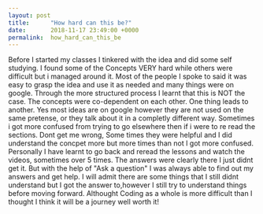 ```yaml
---
layout: post
title:      "How hard can this be?"
date:       2018-11-17 23:49:00 +0000
permalink:  how_hard_can_this_be
---
```



Before I started my classes I tinkered with the idea and did some self studying. I found some of the Concepts VERY hard while others were difficult but i managed around it.  Most of the people I spoke to said it was easy to grasp the idea and use it as needed and many things were on google. Through the more structured process I learnt that this is NOT the case.  The concepts were co-dependent on each other. One thing leads to another. Yes most ideas are on google however they are not used on the same pretense, or they talk about it in a completly different way. Sometimes i got more confused from trying to go elsewhere then if i were to re read the sections. Dont get me wrong, Some times they were helpful and I did understand the concpet more but more times than not I got more confused. Personally I have learnt to go back and reread the lessons and watch the videos, sometimes over 5 times. The answers were clearly there I just didnt get it. But with the help of "Ask a question" I was always able to find out my answers and get help. I will admit there are some things  that I still didnt understand but I got the answer to,however I still try to understand things before moving forward. Althought Coding as a whole is more difficult than I thought I think it will be a  journey well worth it!

